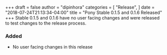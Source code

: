 +++
draft = false
author = "dipinhora"
categories = [
    "Release",
]
date = "2018-07-24T21:13:34-04:00"
title = "Pony Stable 0.1.5 and 0.1.6 Released"
+++
Stable 0.1.5 and 0.1.6 have no user facing changes and were released to test changes to the release process.

<!--more-->

### Added

- No user facing changes in this release
